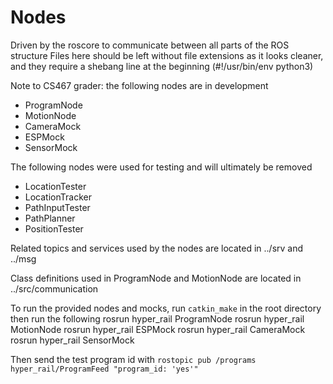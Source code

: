 # Nodes

Driven by the roscore to communicate between all parts of the ROS structure
Files here should be left without file extensions as it looks cleaner, and they require a shebang line at the beginning (#!/usr/bin/env python3)

Note to CS467 grader: the following nodes are in development
* ProgramNode
* MotionNode
* CameraMock
* ESPMock
* SensorMock

The following nodes were used for testing and will ultimately be removed
* LocationTester
* LocationTracker
* PathInputTester
* PathPlanner
* PositionTester 

Related topics and services used by the nodes are located in ../srv and ../msg

Class definitions used in ProgramNode and MotionNode are located in ../src/communication

To run the provided nodes and mocks, run `catkin_make` in the root directory then run the following
    rosrun hyper_rail ProgramNode
    rosrun hyper_rail MotionNode
    rosrun hyper_rail ESPMock
    rosrun hyper_rail CameraMock
    rosrun hyper_rail SensorMock

Then send the test program id with `rostopic pub /programs hyper_rail/ProgramFeed "program_id: 'yes'"`